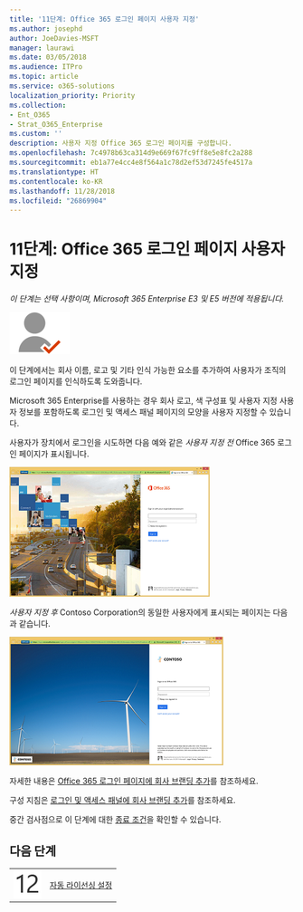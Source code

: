 ```yaml
---
title: '11단계: Office 365 로그인 페이지 사용자 지정'
ms.author: josephd
author: JoeDavies-MSFT
manager: laurawi
ms.date: 03/05/2018
ms.audience: ITPro
ms.topic: article
ms.service: o365-solutions
localization_priority: Priority
ms.collection:
- Ent_O365
- Strat_O365_Enterprise
ms.custom: ''
description: 사용자 지정 Office 365 로그인 페이지를 구성합니다.
ms.openlocfilehash: 7c4978b63ca314d9e669f67fc9ff8e5e8fc2a288
ms.sourcegitcommit: eb1a77e4cc4e8f564a1c78d2ef53d7245fe4517a
ms.translationtype: HT
ms.contentlocale: ko-KR
ms.lasthandoff: 11/28/2018
ms.locfileid: "26869904"
---
```

# <a name="step-11-customize-the-office-365-sign-in-page"></a>11단계: Office 365 로그인 페이지 사용자 지정

*이 단계는 선택 사항이며, Microsoft 365 Enterprise E3 및 E5 버전에 적용됩니다.*

![](./media/deploy-foundation-infrastructure/identity_icon-small.png)

이 단계에서는 회사 이름, 로고 및 기타 인식 가능한 요소를 추가하여 사용자가 조직의 로그인 페이지를 인식하도록 도와줍니다. 

Microsoft 365 Enterprise를 사용하는 경우 회사 로고, 색 구성표 및 사용자 지정 사용자 정보를 포함하도록 로그인 및 액세스 패널 페이지의 모양을 사용자 지정할 수 있습니다. 

사용자가 장치에서 로그인을 시도하면 다음 예와 같은 *사용자 지정 전* Office 365 로그인 페이지가 표시됩니다.

![사용자 지정 전 Office 365 로그인 페이지 예](./media/identity-customize-office-365-sign-in/id-step01-sign-in-before.png)

*사용자 지정 후* Contoso Corporation의 동일한 사용자에게 표시되는 페이지는 다음과 같습니다.

![사용자 지정 후 Office 365 로그인 페이지의 예](./media/identity-customize-office-365-sign-in/id-step01-sign-in-after.png)

자세한 내용은 [Office 365 로그인 페이지에 회사 브랜딩 추가](https://support.office.com/article/Add-your-company-branding-to-Office-365-Sign-In-page-a1229cdb-ce19-4da5-90c7-2b9b146aef0a)를 참조하세요.

구성 지침은 [로그인 및 액세스 패널에 회사 브랜딩 추가](http://aka.ms/aadpaddbranding)를 참조하세요.

중간 검사점으로 이 단계에 대한 [종료 조건](identity-exit-criteria.md#crit-identity-custom-sign-in)을 확인할 수 있습니다.

## <a name="next-step"></a>다음 단계

|||
|:-------|:-----|
|![](./media/stepnumbers/Step12.png)| [자동 라이선싱 설정](identity-group-based-licensing.md) |

